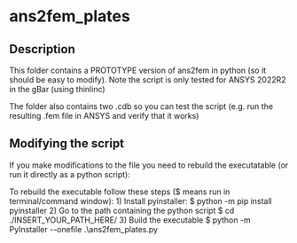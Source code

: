 # ans2fem_plates

## Description 

This folder contains a PROTOTYPE version of ans2fem in python (so it should be easy to modify). Note the script is only tested for ANSYS 2022R2 in the gBar (using thinlinc)

The folder also contains two .cdb so you can test the script (e.g. run the resulting .fem file in ANSYS and verify that it works)

## Modifying the script
If you make modifications to the file you need to rebuild the executatable (or run it directly as a python script):

To rebuild the executable follow these steps ($ means run in terminal/command window):
    1) Install pyinstaller:
        $ python -m pip install pyinstaller
    2) Go to the path containing the python script
        $ cd ./INSERT_YOUR_PATH_HERE/
    3) Build the executable
        $ python -m PyInstaller --onefile .\ans2fem_plates.py



